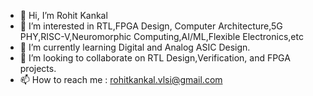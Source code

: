 - 👋 Hi, I’m Rohit Kankal
- 👀 I’m interested in RTL,FPGA Design, Computer Architecture,5G PHY,RISC-V,Neuromorphic Computing,AI/ML,Flexible Electronics,etc
- 🌱 I’m currently learning Digital and Analog ASIC Design.
- 💞️ I’m looking to collaborate on RTL Design,Verification, and FPGA projects.
- 📫 How to reach me : rohitkankal.vlsi@gmail.com

<!---
iamrk-vlsi/iamrk-vlsi is a ✨ special ✨ repository because its `README.md` (this file) appears on your GitHub profile.
You can click the Preview link to take a look at your changes.
--->
